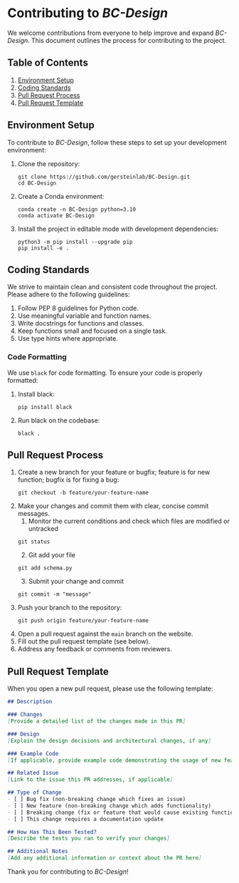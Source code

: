 # Contributing to *BC-Design*

We welcome contributions from everyone to help improve and expand *BC-Design*. This document outlines the process for contributing to the project.

## Table of Contents
1. [Environment Setup](#environment-setup)
2. [Coding Standards](#coding-standards)
3. [Pull Request Process](#pull-request-process)
4. [Pull Request Template](#pull-request-template)

## Environment Setup

To contribute to *BC-Design*, follow these steps to set up your development environment:

1. Clone the repository:
   ```
   git clone https://github.com/gersteinlab/BC-Design.git
   cd BC-Design
   ```
2. Create a Conda environment:
   ```
   conda create -n BC-Design python=3.10
   conda activate BC-Design
   ```
3. Install the project in editable mode with development dependencies:
   ```
   python3 -m pip install --upgrade pip
   pip install -e .
   ```

## Coding Standards

We strive to maintain clean and consistent code throughout the project. Please adhere to the following guidelines:

1. Follow PEP 8 guidelines for Python code.
2. Use meaningful variable and function names.
3. Write docstrings for functions and classes.
4. Keep functions small and focused on a single task.
5. Use type hints where appropriate.

### Code Formatting

We use `black` for code formatting. To ensure your code is properly formatted:

1. Install black:
   ```
   pip install black
   ```
2. Run black on the codebase:
   ```
   black .
   ```

## Pull Request Process

1. Create a new branch for your feature or bugfix; feature is for new function; bugfix is for fixing a bug:
   ```
   git checkout -b feature/your-feature-name
   ```
2. Make your changes and commit them with clear, concise commit messages.
   1. Monitor the current conditions and check which files are modified or untracked
   ```
   git status
   ```
   2. Git add your file
   ```
   git add schema.py 
   ```
   3. Submit your change and commit
   ```
   git commit -m "message"
   ```
4. Push your branch to the repository:
   ```
   git push origin feature/your-feature-name
   ```
5. Open a pull request against the `main` branch on the website.
6. Fill out the pull request template (see below).
7. Address any feedback or comments from reviewers.

## Pull Request Template

When you open a new pull request, please use the following template:

```markdown
## Description

### Changes
[Provide a detailed list of the changes made in this PR]

### Design
[Explain the design decisions and architectural changes, if any]

### Example Code
[If applicable, provide example code demonstrating the usage of new features or fixes]

## Related Issue
[Link to the issue this PR addresses, if applicable]

## Type of Change
- [ ] Bug fix (non-breaking change which fixes an issue)
- [ ] New feature (non-breaking change which adds functionality)
- [ ] Breaking change (fix or feature that would cause existing functionality to not work as expected)
- [ ] This change requires a documentation update

## How Has This Been Tested?
[Describe the tests you ran to verify your changes]

## Additional Notes
[Add any additional information or context about the PR here]
```

Thank you for contributing to *BC-Design*!
